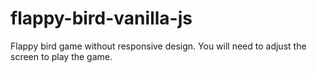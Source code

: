 # flappy-bird-vanilla-js
Flappy bird game without responsive design. You will need to adjust the screen to play the game.